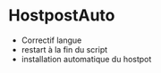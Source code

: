 # HostpostAuto

- Correctif langue
- restart à la fin du script
- installation automatique du hostpot
